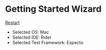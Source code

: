 # Getting Started Wizard

[Restart](/docs/wiz/readme.md)

* Selected OS: Mac
* Selected IDE: Rider
* Selected Test Framework: Expecto
